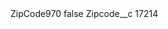 <?xml version="1.0" encoding="UTF-8"?>
<CustomMetadata xmlns="http://soap.sforce.com/2006/04/metadata" xmlns:xsi="http://www.w3.org/2001/XMLSchema-instance" xmlns:xsd="http://www.w3.org/2001/XMLSchema">
    <label>ZipCode970</label>
    <protected>false</protected>
    <values>
        <field>Zipcode__c</field>
        <value xsi:type="xsd:string">17214</value>
    </values>
</CustomMetadata>
